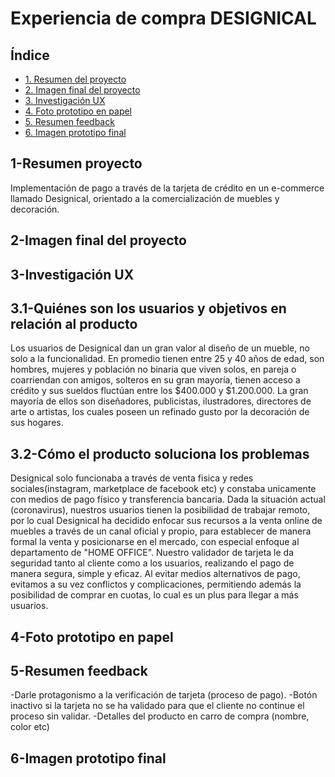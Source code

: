# Experiencia de compra DESIGNICAL

## Índice

* [1. Resumen del proyecto](#1-Resumen-proyecto)
* [2. Imagen final del proyecto](#2-Imagen-final-del-proyecto)
* [3. Investigación UX](#3-investigación-ux)
* [4. Foto prototipo en papel](#4-foto-prototipo-en-papel)
* [5. Resumen feedback](#5-resumen-feedback)
* [6. Imagen prototipo final](#6-imagen-prototipo-final)



## 1-Resumen proyecto

Implementación de pago a través de la tarjeta de crédito en un e-commerce llamado Designical, orientado a la comercialización de muebles y decoración.

## 2-Imagen final del proyecto

## 3-Investigación UX

## 3.1-Quiénes son los usuarios y objetivos en relación al producto
Los usuarios de Designical dan un gran valor al diseño de un mueble, no solo a la funcionalidad.
En promedio tienen entre 25 y 40 años de edad, son hombres, mujeres y población no binaria 
que viven solos, en pareja o coarriendan con amigos, solteros en su gran mayoría, tienen acceso a crédito
y sus sueldos fluctúan entre los $400.000 y $1.200.000. La gran mayoría de ellos son diseñadores,
publicistas, ilustradores, directores de arte o artistas, los cuales poseen un refinado gusto por
la decoración de sus hogares.

## 3.2-Cómo el producto soluciona los problemas
Designical solo funcionaba a través de venta fisica y redes sociales(instagram, marketplace de facebook etc) y constaba unicamente con medios de pago físico y transferencia bancaria. 
Dada la situación actual (coronavirus), nuestros usuarios tienen la posibilidad de trabajar remoto, por lo cual Designical ha decidido enfocar sus recursos a la venta online de muebles a través de un canal oficial y propio, para establecer de manera formal la venta y posicionarse en el mercado, con especial enfoque al departamento de "HOME OFFICE". 
Nuestro validador de tarjeta le da seguridad tanto al cliente como a los usuarios, realizando el pago de manera segura, simple y eficaz. Al evitar medios alternativos de pago, evitamos a su vez conflictos y complicaciones, permitiendo además la posibilidad de comprar en cuotas, lo cual es un plus para llegar a más usuarios.

## 4-Foto prototipo en papel

## 5-Resumen feedback 
-Darle protagonismo a la verificación de tarjeta (proceso de pago).
-Botón inactivo si la tarjeta no se ha validado para que el cliente no continue el proceso sin validar.
-Detalles del producto en carro de compra (nombre, color etc)

## 6-Imagen prototipo final



​



